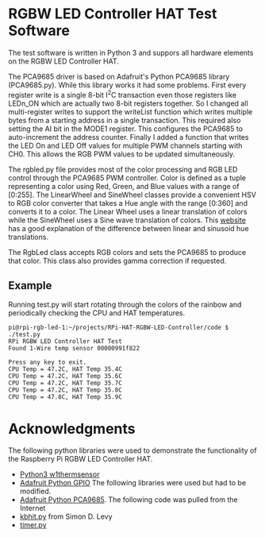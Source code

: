 # RGBW LED Controller HAT Test Software
The test software is written in Python 3 and suppors all hardware elements on the RGBW LED Controller HAT.

The PCA9685 driver is based on Adafruit's Python PCA9685 library (PCA9685.py). While this library works it had some problems. First every register write is a single 8-bit I<sup>2</sup>C transaction even those registers like LEDn_ON which are actually two 8-bit registers together. So I changed all multi-register writes to support the writeList function which writes multiple bytes from a starting address in a single transaction. This required also setting the AI bit in the MODE1 register. This configures the PCA9685 to auto-increment the address counter. Finally I added a function that writes the LED On and LED Off values for multiple PWM channels starting with CH0. This allows the RGB PWM values to be updated simultaneously.

The rgbled.py file provides most of the color processing and RGB LED control through the PCA9685 PWM controller. Color is defined as a tuple representing a color using Red, Green, and Blue values with a range of [0:255]. The LinearWheel and SineWheel classes provide a convenient HSV to RGB color converter that takes a Hue angle with the range [0:360] and converts it to a color. The Linear Wheel uses a linear translation of colors while the SineWheel uses a Sine wave translation of colors. This [website](http://www.instructables.com/id/How-to-Make-Proper-Rainbow-and-Random-Colors-With-/) has a good explanation of the difference between linear and sinusoid hue translations.

The RgbLed class accepts RGB colors and sets the PCA9685 to produce that color. This class also provides gamma correction if requested.

## Example
Running test.py will start rotating through the colors of the rainbow and periodically checking the CPU and HAT temperatures.

```
pi@rpi-rgb-led-1:~/projects/RPi-HAT-RGBW-LED-Controller/code $ ./test.py
RPi RGBW LED Controller HAT Test
Found 1-Wire temp sensor 00000991f822

Press any key to exit.
CPU Temp = 47.2C, HAT Temp 35.4C
CPU Temp = 47.2C, HAT Temp 35.6C
CPU Temp = 47.2C, HAT Temp 35.7C
CPU Temp = 47.2C, HAT Temp 35.8C
CPU Temp = 47.8C, HAT Temp 35.9C
```

# Acknowledgments
The following python libraries were used to demonstrate the functionality of the Raspberry Pi RGBW LED Controller HAT.
* [Python3 w1thermsensor](https://github.com/timofurrer/w1thermsensor)
* [Adafruit Python GPIO](https://github.com/adafruit/Adafruit_Python_GPIO)
The following libraries were used but had to be modified.
* [Adafruit Python PCA9685](https://github.com/adafruit/Adafruit_Python_PCA9685).
The following code was pulled from the Internet
* [kbhit.py](http://home.wlu.edu/~levys/software/kbhit.py) from Simon D. Levy
* [timer.py](https://stackoverflow.com/questions/12435211/python-threading-timer-repeat-function-every-n-seconds)

